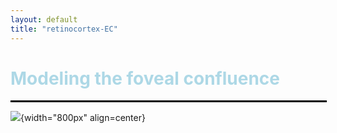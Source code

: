 ```yaml
---
layout: default
title: "retinocortex-EC"
---
```




# <span style="color:lightblue">Modeling the foveal confluence</span>

<hr style="border: 1px solid black; width:100%;"></hr>

![](/figures/benson.png){width="800px"  align=center}
